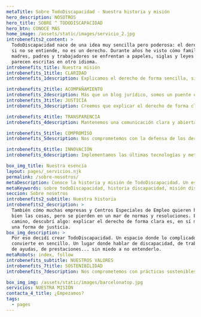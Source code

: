```yaml
---
metaTitle: Sobre TodoDiscapacidad - Nuestra historia y misión
hero_description: NOSOTROS
hero_title: SOBRE ^ TODODISCAPACIDAD
hero_btn: CONOCE MÁS
home_image: /assets/static/images/servicio_2.jpg
introbenefits2_content: >
  TodoDiscapacidad nace de una idea muy sencilla pero poderosa: el derecho, 
  si no se entiende, no es un derecho. Durante años he visto cómo familias, 
  madres, padres y trabajadores se enfrentan a papeles, siglas y leyes que 
  parecen escritas en otro idioma.
introbenefits_title: Nuestra misión
introbenefits_1title: CLARIDAD
introbenefits_1description: Explicamos el derecho de forma sencilla, sin tecnicismos, para que cualquier persona pueda entender sus derechos y cómo ejercerlos.

introbenefits_2title: ACOMPAÑAMIENTO
introbenefits_2description: Más que un blog jurídico, somos un puente entre el derecho y la vida real, recordando que la discapacidad no es un límite, sino un derecho.
introbenefits_3title: JUSTICIA
introbenefits_3description: Creemos que explicar el derecho de forma clara es, en sí mismo, una forma de justicia. El conocimiento debe ser accesible para todos.

introbenefits_4title: TRANSPARENCIA
introbenefits_4description: Mantenemos una comunicación clara y abierta, proporcionando información detallada y actualizaciones periódicas sobre los derechos relacionados con la discapacidad.

introbenefits_5title: COMPROMISO
introbenefits_5description: Nos comprometemos con la defensa de los derechos de las personas con discapacidad y sus familias, trabajando para hacer el derecho más accesible.

introbenefits_6title: INNOVACIÓN
introbenefits_6description: Implementamos las últimas tecnologías y metodologías para hacer el derecho más accesible y comprensible para todos.

box_img_title: Nuestra esencia
layout: pages/_servicios.njk
permalink: /sobre-nosotros/
metaDescription: Conoce la historia y misión de TodoDiscapacidad. Un espacio donde el derecho se explica de forma clara y accesible para todos.
metaKeywords: sobre todoDiscapacidad, historia discapacidad, misión discapacidad, derecho accesible
seccion: Sobre nosotros
introbenefits2_subtitle: Nuestra historia
introbenefits2_description: >
  También cómo muchas empresas y Centros Especiales de Empleo quieren hacer 
  bien las cosas, pero se pierden en un mar de normas y resoluciones. En ese 
  camino, descubrí algo: explicar el derecho de forma clara es, en sí mismo, 
  una forma de justicia.
box_img_description: >
  Por eso decidí crear TodoDiscapacidad. Un espacio donde lo complicado se 
  convierte en sencillo. Un lugar donde hablar de discapacidad, de trabajo, 
  de ayudas, de prestaciones... sin miedo a no entenderlo.
metaRobots: index, follow
introbenefits_subtitle: NUESTROS VALORES
introbenefits_7title: SOSTENIBILIDAD
introbenefits_7description: Nos comprometemos con prácticas sostenibles y responsables, buscando siempre el equilibrio entre la defensa de derechos y el respeto a la diversidad.

box_img_img: /assets/static/images/barcelonatop.jpg
servicios: NUESTRA MISIÓN
contacta_4_title: ¿Empezamos?
tags:
  - pages
---
```

